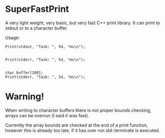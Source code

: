 # SuperFastPrint
A very light weight, very basic, but very fast C++ print library. It can print to stdout or to a character buffer.

Usage:

    Print(stdout, "Task: ", 54, "ms\n");


    Print(stderr, "Task: ", 54, "ms\n");


    char buffer[100];
    Print(stderr, "Task: ", 54, "ms\n");


# Warning!
When writing to character buffers there is not proper bounds checking, arrays can be overrun (I said it was fast). 

Currently the array bounds are checked at the end of a print function, however this is already too late, if it has over run std::terminate is executed.
